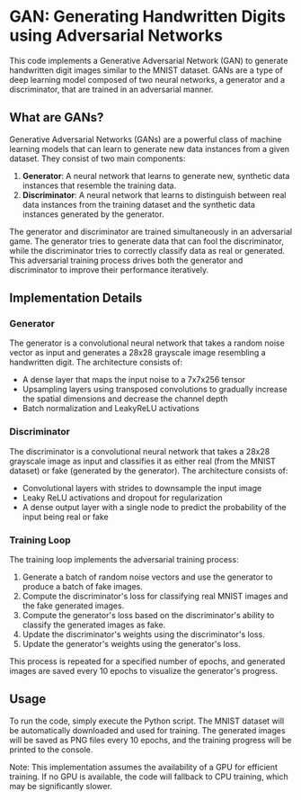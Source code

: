 # GAN: Generating Handwritten Digits using Adversarial Networks

This code implements a Generative Adversarial Network (GAN) to generate handwritten digit images similar to the MNIST dataset. GANs are a type of deep learning model composed of two neural networks, a generator and a discriminator, that are trained in an adversarial manner.

## What are GANs?

Generative Adversarial Networks (GANs) are a powerful class of machine learning models that can learn to generate new data instances from a given dataset. They consist of two main components:

1. **Generator**: A neural network that learns to generate new, synthetic data instances that resemble the training data.
2. **Discriminator**: A neural network that learns to distinguish between real data instances from the training dataset and the synthetic data instances generated by the generator.

The generator and discriminator are trained simultaneously in an adversarial game. The generator tries to generate data that can fool the discriminator, while the discriminator tries to correctly classify data as real or generated. This adversarial training process drives both the generator and discriminator to improve their performance iteratively.

## Implementation Details

### Generator

The generator is a convolutional neural network that takes a random noise vector as input and generates a 28x28 grayscale image resembling a handwritten digit. The architecture consists of:

- A dense layer that maps the input noise to a 7x7x256 tensor
- Upsampling layers using transposed convolutions to gradually increase the spatial dimensions and decrease the channel depth
- Batch normalization and LeakyReLU activations

### Discriminator

The discriminator is a convolutional neural network that takes a 28x28 grayscale image as input and classifies it as either real (from the MNIST dataset) or fake (generated by the generator). The architecture consists of:

- Convolutional layers with strides to downsample the input image
- Leaky ReLU activations and dropout for regularization
- A dense output layer with a single node to predict the probability of the input being real or fake

### Training Loop

The training loop implements the adversarial training process:

1. Generate a batch of random noise vectors and use the generator to produce a batch of fake images.
2. Compute the discriminator's loss for classifying real MNIST images and the fake generated images.
3. Compute the generator's loss based on the discriminator's ability to classify the generated images as fake.
4. Update the discriminator's weights using the discriminator's loss.
5. Update the generator's weights using the generator's loss.

This process is repeated for a specified number of epochs, and generated images are saved every 10 epochs to visualize the generator's progress.

## Usage

To run the code, simply execute the Python script. The MNIST dataset will be automatically downloaded and used for training. The generated images will be saved as PNG files every 10 epochs, and the training progress will be printed to the console.

Note: This implementation assumes the availability of a GPU for efficient training. If no GPU is available, the code will fallback to CPU training, which may be significantly slower.
